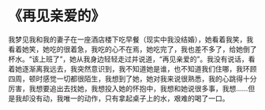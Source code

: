# 《再见亲爱的》

我梦见我和我的妻子在一座酒店楼下吃早餐（现实中我没结婚），她看着我笑，我看着她笑，她吃的很着急，我吃的心不在焉，她吃完了，我也差不多了，给她倒了杯水。“该上班了”，她从我身边轻轻走过并说道，“再见亲爱的”。我没有说话，看着她逐渐离我远去，我突然意识到，我不知道她是谁，也不知道我们住哪，我环顾四周，顿时感觉一切都很陌生，我想到了她，她对我来说很熟悉，我的心跳得十分厉害，我想要追出去找她，我想投入她的怀抱中，我想和她说很多事，我想……但是我却没有动，我唯一的动作，只有拿起桌子上的水，艰难的喝了一口。
